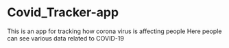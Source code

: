 # Covid_Tracker-app
This is an app for tracking how corona virus is affecting people
Here people can see various data related to COVID-19
